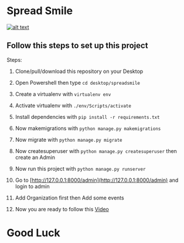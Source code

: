 # Spread Smile

[![alt text](https://github.com/hhs98/spreadsmile/static/images/ssms.jpg "Logo")](http://127.0.0.1)

## Follow this steps to set up this project

Steps:

1. Clone/pull/download this repository on your Desktop
2. Open Powershell then type `cd desktop/spreadsmile`
3. Create a virtualenv with `virtualenv env`
4. Activate virtualenv with `./env/Scripts/activate`
5. Install dependencies with `pip install -r requirements.txt`

6. Now makemigrations with `python manage.py makemigrations`
7. Now migrate with `python manage.py migrate`
8. Now createsuperuser with `python manage.py createsuperuser` then create an Admin
9. Now run this project with `python manage.py runserver`

10. Go to [http://127.0.0.1:8000/admin](http://127.0.0.1:8000/admin) and login to admin
11. Add Organization first then Add some events
12. Now you are ready to follow this [Video](https://drive.google.com/file/d/1coWXVfEjEysmnmyV-bebagUFDiqCaarD/view?usp=sharing)

# Good Luck
